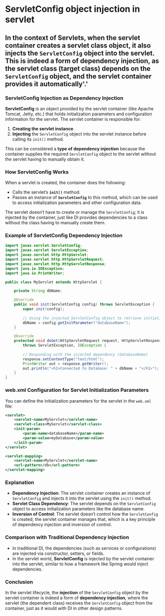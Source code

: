 # ServletConfig object injection in servlet

## In the context of **Servlets**, when the servlet container creates a servlet class object, it also **injects** the `ServletConfig` object into the servlet. This is indeed a form of **dependency injection**, as the servlet class (target class) depends on the `ServletConfig` object, and the servlet container provides it automatically'.'

### ServletConfig Injection as Dependency Injection

**ServletConfig** is an object provided by the servlet container (like Apache Tomcat, Jetty, etc.) that holds initialization parameters and configuration information for the servlet. The servlet container is responsible for:

1. **Creating the servlet instance**.
2. **Injecting** the `ServletConfig` object into the servlet instance before calling its `init()` method.

This can be considered a **type of dependency injection** because the container supplies the required `ServletConfig` object to the servlet without the servlet having to manually obtain it.

### How ServletConfig Works

When a servlet is created, the container does the following:

- Calls the servlet’s **`init()`** method.
- Passes an instance of **`ServletConfig`** to this method, which can be used to access initialization parameters and other configuration data.

The servlet doesn’t have to create or manage the `ServletConfig`; it is injected by the container, just like DI provides dependencies to a class without the class having to manually create them.

### Example of ServletConfig Dependency Injection

```java
import javax.servlet.ServletConfig;
import javax.servlet.ServletException;
import javax.servlet.http.HttpServlet;
import javax.servlet.http.HttpServletRequest;
import javax.servlet.http.HttpServletResponse;
import java.io.IOException;
import java.io.PrintWriter;

public class MyServlet extends HttpServlet {

    private String dbName;

    @Override
    public void init(ServletConfig config) throws ServletException {
        super.init(config);
        
        // Using the injected ServletConfig object to retrieve initialization parameters
        dbName = config.getInitParameter("databaseName");
    }

    @Override
    protected void doGet(HttpServletRequest request, HttpServletResponse response) 
        throws ServletException, IOException {
        
        // Responding with the injected dependency (databaseName)
        response.setContentType("text/html");
        PrintWriter out = response.getWriter();
        out.println("<h1>Connected to Database: " + dbName + "</h1>");
    }
}
```

### web.xml Configuration for Servlet Initialization Parameters

You can define the initialization parameters for the servlet in the `web.xml` file:

```xml
<servlet>
    <servlet-name>MyServlet</servlet-name>
    <servlet-class>MyServlet</servlet-class>
    <init-param>
        <param-name>databaseName</param-name>
        <param-value>myDatabase</param-value>
    </init-param>
</servlet>

<servlet-mapping>
    <servlet-name>MyServlet</servlet-name>
    <url-pattern>/db</url-pattern>
</servlet-mapping>
```

### Explanation

- **Dependency Injection**: The servlet container creates an instance of `ServletConfig` and injects it into the servlet using the `init()` method.
- **Servlet Class Dependency**: The servlet depends on the `ServletConfig` object to access initialization parameters like the database name.
- **Inversion of Control**: The servlet doesn’t control how the `ServletConfig` is created; the servlet container manages that, which is a key principle of dependency injection and inversion of control.

### Comparison with Traditional Dependency Injection

- In traditional DI, the dependencies (such as services or configurations) are injected via constructor, setters, or fields.
- In the servlet world, **ServletConfig** is injected by the servlet container into the servlet, similar to how a framework like Spring would inject dependencies.

### Conclusion

In the servlet lifecycle, the **injection** of the `ServletConfig` object by the servlet container is indeed a form of **dependency injection**, where the servlet (the dependent class) receives the `ServletConfig` object from the container, just as it would with DI in other design patterns.
